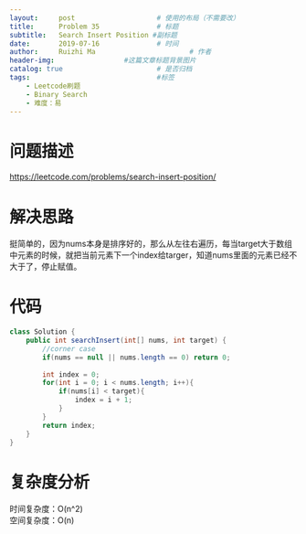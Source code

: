 ```yaml
---
layout:     post   				    # 使用的布局（不需要改）
title:      Problem 35 				# 标题 
subtitle:   Search Insert Position #副标题
date:       2019-07-16				# 时间
author:     Ruizhi Ma 						# 作者
header-img:              	#这篇文章标题背景图片
catalog: true 						# 是否归档
tags:								#标签
    - Leetcode刷题
    - Binary Search
    - 难度：易
---
```

# 问题描述
https://leetcode.com/problems/search-insert-position/

# 解决思路
挺简单的，因为nums本身是排序好的，那么从左往右遍历，每当target大于数组中元素的时候，就把当前元素下一个index给targer，知道nums里面的元素已经不大于了，停止赋值。

# 代码
```java
class Solution {
    public int searchInsert(int[] nums, int target) {
        //corner case 
        if(nums == null || nums.length == 0) return 0;
        
        int index = 0;
        for(int i = 0; i < nums.length; i++){
            if(nums[i] < target){
                index = i + 1;
            }
        }
        return index;
    }
}
```

# 复杂度分析
时间复杂度：O(n^2)  
空间复杂度：O(n)